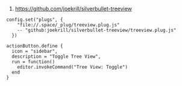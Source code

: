 
1. https://github.com/joekrill/silverbullet-treeview

```space-lua
config.set("plugs", {
    "file://.space/_plug/treeview.plug.js"
    -- "github:joekrill/silverbullet-treeview/treeview.plug.js"
  })

actionButton.define {
  icon = "sidebar",
  description = "Toggle Tree View",
  run = function()
    editor.invokeCommand("Tree View: Toggle")
  end
}
```